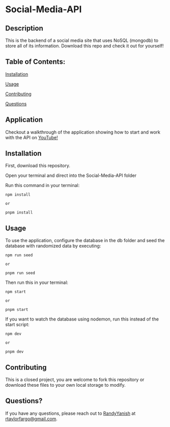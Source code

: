 # Social-Media-API

## Description

This is the backend of a social media site that uses NoSQL (mongodb) to store all of its information. Download this repo and check it out for yourself!

## Table of Contents:

[Installation](#installation)

[Usage](#usage)

[Contributing](#contributing)

[Questions](#questions)

## Application

Checkout a walkthrough of the application showing how to start and work with the API on [YouTube!](https://youtu.be/EfVRrUy9IZc)

## Installation

First, download this repository.

Open your terminal and direct into the Social-Media-API folder

Run this command in your terminal:

```
npm install

or

pnpm install
```

## Usage

To use the application, configure the database in the db folder and seed the database with randomized data by executing: 

```
npm run seed

or

pnpm run seed
```

Then run this in your terminal:

```
npm start

or 

pnpm start
```

If you want to watch the database using nodemon, run this instead of the start script:

```
npm dev

or 

pnpm dev
```

## Contributing

This is a closed project, you are welcome to fork this repository or download these files to your own local storage to modify.

## Questions?

If you have any questions, please reach out to [RandyYanish](https://github.com/RandyYanish) at rtaylorfargo@gmail.com.

